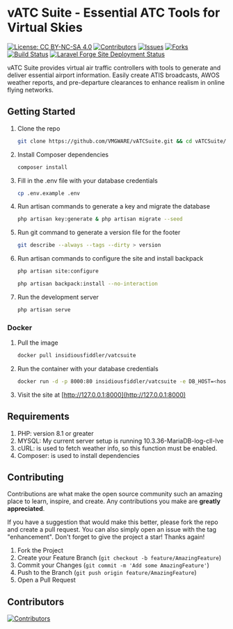 # vATC Suite - Essential ATC Tools for Virtual Skies

[![License: CC BY-NC-SA 4.0][license-shield]][license-url]
[![Contributors][contributors-shield]][contributors-url]
[![Issues][issues-shield]][issues-url]
[![Forks][forks-shield]][forks-url]
[![Build Status][ci-shield]][ci-url]
[![Laravel Forge Site Deployment Status][forge-shield]][forge-url]

vATC Suite provides virtual air traffic controllers with tools to generate and deliver essential airport information. Easily create ATIS broadcasts, AWOS weather reports, and pre-departure clearances to enhance realism in online flying networks.

## Getting Started

1. Clone the repo

    ```sh
    git clone https://github.com/VMGWARE/vATCSuite.git && cd vATCSuite/src
    ```

2. Install Composer dependencies

    ```sh
    composer install
    ```

3. Fill in the .env file with your database credentials

    ```sh
    cp .env.example .env
    ```

4. Run artisan commands to generate a key and migrate the database

    ```sh
    php artisan key:generate & php artisan migrate --seed
    ```

5. Run git command to generate a version file for the footer

    ```sh
    git describe --always --tags --dirty > version
    ```

6. Run artisan commands to configure the site and install backpack

    ```sh
    php artisan site:configure
    ```

    ```sh
    php artisan backpack:install --no-interaction
    ```

7. Run the development server

    ```sh
    php artisan serve
    ```

### Docker

1. Pull the image

    ```sh
    docker pull insidiousfiddler/vatcsuite
    ```

2. Run the container with your database credentials

    ```sh
    docker run -d -p 8000:80 insidiousfiddler/vatcsuite -e DB_HOST=<host> -e DB_PORT=<port> -e DB_DATABASE=<database> -e DB_USERNAME=<username> -e DB_PASSWORD=<password>
    ```

3. Visit the site at [http://127.0.0.1:8000](http://127.0.0.1:8000)

## Requirements

1. PHP: version 8.1 or greater
2. MYSQL: My current server setup is running 10.3.36-MariaDB-log-cll-lve
3. cURL: is used to fetch weather info, so this function must be enabled.
4. Composer: is used to install dependencies

## Contributing

Contributions are what make the open source community such an amazing place to learn, inspire, and create. Any contributions you make are **greatly appreciated**.

If you have a suggestion that would make this better, please fork the repo and create a pull request. You can also simply open an issue with the tag "enhancement".
Don't forget to give the project a star! Thanks again!

1. Fork the Project
2. Create your Feature Branch (`git checkout -b feature/AmazingFeature`)
3. Commit your Changes (`git commit -m 'Add some AmazingFeature'`)
4. Push to the Branch (`git push origin feature/AmazingFeature`)
5. Open a Pull Request

## Contributors

[![Contributors](https://contrib.rocks/image?repo=VMGWARE/vATCSuite)](https://github.com/VMGWARE/vATCSuite/graphs/contributors)

[contributors-shield]: https://img.shields.io/github/contributors/VMGWARE/vATCSuite.svg
[contributors-url]: https://github.com/VMGWARE/vATCSuite/graphs/contributors
[forks-shield]: https://img.shields.io/github/forks/VMGWARE/vATCSuite.svg
[forks-url]: https://github.com/VMGWARE/vATCSuite/network
[issues-shield]: https://img.shields.io/github/issues/VMGWARE/vATCSuite.svg
[issues-url]: https://github.com/VMGWARE/vATCSuite/issues
[license-shield]: https://img.shields.io/badge/License-CC_BY--NC--SA_4.0-lightgrey.svg
[license-url]: https://creativecommons.org/licenses/by-nc-sa/4.0/
[ci-shield]: https://ci.vmgware.dev/api/badges/110/status.svg
[ci-url]: https://ci.vmgware.dev/repos/110
[forge-shield]: https://img.shields.io/endpoint?url=https%3A%2F%2Fforge.laravel.com%2Fsite-badges%2Fdfb30462-772c-4427-afe7-bb17de5c40f2%3Fdate%3D1%26commit%3D1&style=plastic
[forge-url]: https://forge.laravel.com/servers/699079/sites/2035675
